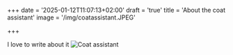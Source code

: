 +++
date = '2025-01-12T11:07:13+02:00'
draft = 'true'
title = 'About the coat assistant'
image = '/img/coatassistant.JPEG'

+++

I love to write about it
![Coat assistant](/img/coatassistant.JPEG)
